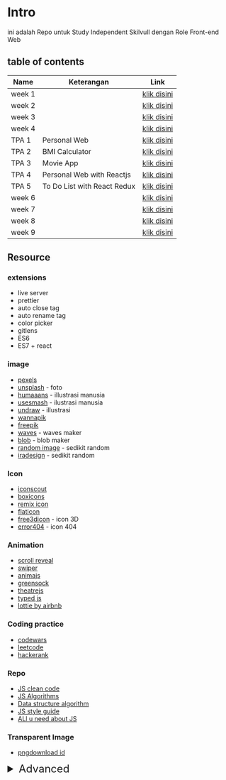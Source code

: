 # Intro

ini adalah Repo untuk Study Independent Skilvull dengan Role Front-end Web

## table of contents

|Name|Keterangan|Link|
|----|----------|----|
|week 1||[klik disini](week-1/readme.md)|
|week 2||[klik disini](week-2/Readme.md)|
|week 3||[klik disini](week-3/readme.md)|
|week 4||[klik disini](week-4/readme.md)|
|TPA 1|Personal Web|[klik disini](TPA-1/)|
|TPA 2|BMI Calculator|[klik disini](TPA-2/)|
|TPA 3|Movie App|[klik disini](TPA-3/)|
|TPA 4|Personal Web with Reactjs|[klik disini](TPA-4/)|
|TPA 5|To Do List with React Redux|[klik disini](TPA-5)|
|week 6||[klik disini](week-6/readme.md)|
|week 7||[klik disini]()|
|week 8||[klik disini]()|
|week 9||[klik disini]()|


## Resource
### extensions

- live server
- prettier
- auto close tag
- auto rename tag
- color picker
- gitlens
- ES6
- ES7 + react

### image

- [pexels](https://www.pexels.com/id-id/)
- [unsplash](https://unsplash.com/) - foto
- [humaaans](https://www.humaaans.com/) - illustrasi manusia
- [usesmash](https://usesmash.com) - ilustrasi manusia
- [undraw](https://undraw.co/illustrations) - illustrasi
- [wannapik](https://www.wannapik.com)
- [freepik](https://www.freepik.com/)
- [waves](https://getwaves.io/) - waves maker
- [blob](https://www.blobmaker.app/) - blob maker
- [random image](https://www.buttsss.com/) - sedikit random
- [iradesign](https://iradesign.io/) - sedikit random

### Icon

- [iconscout](https://iconscout.com/)
- [boxicons](https://boxicons.com/)
- [remix icon](https://remixicon.com/)
- [flaticon](https://www.flaticon.com/)
- [free3dicon](https://free3dicon.com/) - icon 3D
- [error404](https://error404.fun/) - icon 404

### Animation

- [scroll reveal](https://scrollrevealjs.org/)
- [swiper](https://swiperjs.com/)
- [animajs](https://animejs.com)
- [greensock](https://greensock.com)
- [theatrejs](https://www.theatrejs.com)
- [typed js](https://mattboldt.com/demos/typed-js/)
- [lottie by airbnb](http://airbnb.io/lottie/#/)

### Coding practice

- [codewars](https://www.codewars.com/dashboard)
- [leetcode](https://leetcode.com/)
- [hackerank](https://www.hackerrank.com/)

### Repo

- [JS clean code](https://github.com/ryanmcdermott/clean-code-javascript)
- [JS Algorithms](https://github.com/trekhleb/javascript-algorithms)
- [Data structure algorithm](https://github.com/girliemac/a-picture-is-worth-a-1000-words)
- [JS style guide](https://github.com/airbnb/javascript/)
- [ALl u need about JS](https://github.com/getify/You-Dont-Know-JS/tree/master/)

### Transparent Image

- [pngdownload id](https://www.pngdownload.id/)

<details>
  <summary style="font-size: 1.5rem">Advanced</summary>
  
### 3D

- [webgl](https://get.webgl.org) - API untuk render grafis 3D yg interaktif, mostly semua library dibawah menggunakan ini
- [threejs](https://threejs.org) - ga tau lagi, lu bisa buat apa aja dengan ini xd
- [d3js](https://d3js.org) - charts and graphs that rely on 3D effects
- [seenjs](http://seenjs.io) - render 3d scenes into SVG or HTML5 Canvas

### Competitive Programming

- [Algoritm Playlist by Errichto](https://www.youtube.com/playlist?list=PLl0KD3g-oDOHpWRyyGBUJ9jmul0lUOD80)
- [Algoritm Part 1 by Kevin Wayne](https://www.coursera.org/learn/algorithms-part1)

### Cyber Security

- [tryhackme](https://tryhackme.com)
- [hackthebox](https://www.hackthebox.com)
- [cyberaces](https://www.sans.org/cyberaces/)
</details>


